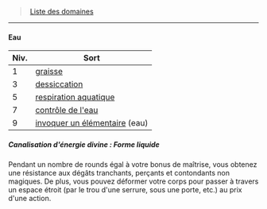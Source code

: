 ﻿---
!Generic
Id: cleric_priest_hd.md#eau
ParentLink: cleric_priest_hd.md#liste-des-domaines
Name: Eau
ParentName: Liste des domaines
NameLevel: 4
Attributes: {}
---
> [Liste des domaines](hd_cleric_priest_liste_des_domaines.md)

---

#### Eau

|Niv.|Sort|
|---|---|
|1|[graisse](hd_spells_graisse.md)|
|3|[dessiccation](hd_spells_dessiccation.md)|
|5|[respiration aquatique](hd_spells_respiration_aquatique.md)|
|7|[contrôle de l'eau](hd_spells_controle_de_leau.md)|
|9|[invoquer un élémentaire](hd_spells_invoquer_un_elementaire.md) (eau)|

##### Canalisation d'énergie divine : Forme liquide

Pendant un nombre de rounds égal à votre bonus de maîtrise, vous obtenez une résistance aux dégâts tranchants, perçants et contondants non magiques. De plus, vous pouvez déformer votre corps pour passer à travers un espace étroit (par le trou d'une serrure, sous une porte, etc.) au prix d'une action.

